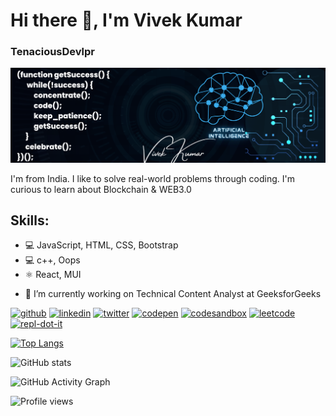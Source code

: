 # Hi there 👋, I'm Vivek Kumar
### TenaciousDevlpr
![TenaciousDevlpr](https://github.com/vivekkumar83/vivekkumar83/blob/main/Blue%20Geometric%20Technology%20LinkedIn%20Banner%20(6).png?raw=true)

I'm from India. I like to solve real-world problems through coding. I'm curious to learn about Blockchain & WEB3.0

## Skills:
* 💻 JavaScript, HTML, CSS, Bootstrap
* 💻 c++, Oops
* ⚛ React, MUI

- 🔭 I’m currently working on Technical Content Analyst at GeeksforGeeks 


[<img src='https://cdn.jsdelivr.net/npm/simple-icons@3.0.1/icons/github.svg' alt='github' height='40'>](https://github.com/vivekkumar83)  [<img src='https://cdn.jsdelivr.net/npm/simple-icons@3.0.1/icons/linkedin.svg' alt='linkedin' height='40'>](https://www.linkedin.com/in/vivek-kumar-860385/)  [<img src='https://cdn.jsdelivr.net/npm/simple-icons@3.0.1/icons/twitter.svg' alt='twitter' height='40'>](https://twitter.com/TenaciousDevlpr)  [<img src='https://cdn.jsdelivr.net/npm/simple-icons@3.0.1/icons/codepen.svg' alt='codepen' height='40'>](https://codepen.io/https://codepen.io/vivek_kumar20)  [<img src='https://cdn.jsdelivr.net/npm/simple-icons@3.0.1/icons/codesandbox.svg' alt='codesandbox' height='40'>](https://codesandbox.io/u/https://codesandbox.io/dashboard/home)  [<img src='https://cdn.jsdelivr.net/npm/simple-icons@3.0.1/icons/leetcode.svg' alt='leetcode' height='40'>](https://leetcode.com/Tenacious_dvlpr/)  [<img src='https://cdn.jsdelivr.net/npm/simple-icons@3.0.1/icons/repl-dot-it.svg' alt='repl-dot-it' height='40'>](https://replit.com/@VivekKumar27)  

[![Top Langs](https://github-readme-stats.vercel.app/api/top-langs/?username=vivekkumar83)](https://github.com/anuraghazra/github-readme-stats)

![GitHub stats](https://github-readme-stats.vercel.app/api?username=vivekkumar83&show_icons=true)  

![GitHub Activity Graph](https://activity-graph.herokuapp.com/graph?username=vivekkumar83)  

![Profile views](https://gpvc.arturio.dev/vivekkumar83)  
